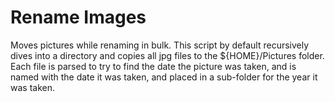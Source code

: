 # Rename Images

Moves pictures while renaming in bulk.  This script by default recursively dives into a directory 
and copies all jpg files to the ${HOME}/Pictures folder.  Each file is parsed to try to find the 
date the picture was taken, and is named with the date it was taken, and placed in a sub-folder 
for the year it was taken.

